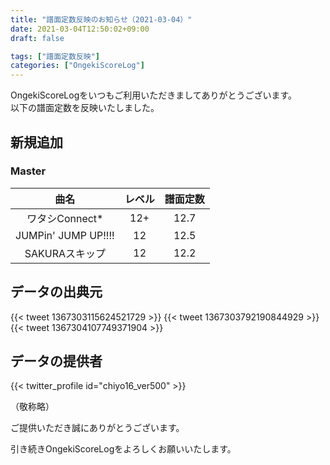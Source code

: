 ```yaml
---
title: "譜面定数反映のお知らせ（2021-03-04）"
date: 2021-03-04T12:50:02+09:00
draft: false

tags: ["譜面定数反映"]
categories: ["OngekiScoreLog"]
---
```


OngekiScoreLogをいつもご利用いただきましてありがとうございます。  
以下の譜面定数を反映いたしました。

<!--more-->

## 新規追加

### Master

| 曲名 | レベル | 譜面定数 |
|:-:|:-:|:-:|
| ワタシConnect* | 12+ | 12.7 |
| JUMPin' JUMP UP!!!! | 12 | 12.5 |
| SAKURAスキップ | 12 | 12.2 |

<!-- ### Expert

| 曲名 | レベル | 譜面定数 |
|:-:|:-:|:-:| -->

## データの出典元

{{< tweet 1367303115624521729 >}}
{{< tweet 1367303792190844929 >}}
{{< tweet 1367304107749371904 >}}

## データの提供者

{{< twitter_profile id="chiyo16_ver500" >}}

（敬称略）  
<!-- （順不同　敬称略）   -->
ご提供いただき誠にありがとうございます。

引き続きOngekiScoreLogをよろしくお願いいたします。
